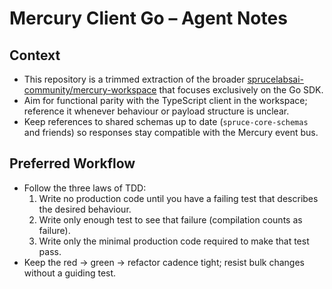 # Mercury Client Go – Agent Notes

## Context
- This repository is a trimmed extraction of the broader [sprucelabsai-community/mercury-workspace](https://github.com/sprucelabsai-community/mercury-workspace) that focuses exclusively on the Go SDK.
- Aim for functional parity with the TypeScript client in the workspace; reference it whenever behaviour or payload structure is unclear.
- Keep references to shared schemas up to date (`spruce-core-schemas` and friends) so responses stay compatible with the Mercury event bus.

## Preferred Workflow
- Follow the three laws of TDD:
  1. Write no production code until you have a failing test that describes the desired behaviour.
  2. Write only enough test to see that failure (compilation counts as failure).
  3. Write only the minimal production code required to make that test pass.
- Keep the red → green → refactor cadence tight; resist bulk changes without a guiding test.
